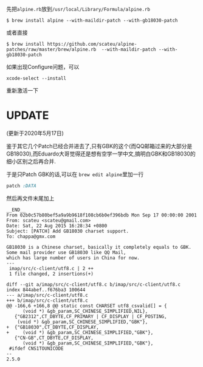 先把`alpine.rb`放到`/usr/local/Library/Formula/alpine.rb`

    $ brew install alpine --with-maildir-patch --with-gb18030-patch


或者直接

    $ brew install https://github.com/scateu/alpine-patches/raw/master/brew/alpine.rb  --with-maildir-patch --with-gb18030-patch 


如果出现Configure问题，可以

    xcode-select --install

重新激活一下


# UPDATE

(更新于2020年5月17日)

鉴于其它几个Patch已经合并进去了,只有GBK的这个(而QQ邮箱过来的大部分是GB18030),而Eduardo大哥觉得还是想有空学一学中文,搞明白GBK和GB18030的细小区别之后再合并.

于是只Patch GBK的话,可以在 `brew edit alpine`里加一行

```ruby
patch :DATA
```
然后再文件末尾加上

```
__END__
From 02b0c57b80bef5a9a9b9618f108cb6b0ef396bdb Mon Sep 17 00:00:00 2001
From: scateu <scateu@gmail.com>
Date: Sat, 22 Aug 2015 16:28:34 +0800
Subject: [PATCH] Add GB18030 charset support.
To: chappa@gmx.com

GB18030 is a Chinese charset, basically it completely equals to GBK.
Some mail provider use GB18030 like QQ Mail,
which has large number of users in China for now.
---
 imap/src/c-client/utf8.c | 2 ++
 1 file changed, 2 insertions(+)

diff --git a/imap/src/c-client/utf8.c b/imap/src/c-client/utf8.c
index 844abef..f676ba3 100644
--- a/imap/src/c-client/utf8.c
+++ b/imap/src/c-client/utf8.c
@@ -166,6 +166,8 @@ static const CHARSET utf8_csvalid[] = {
      (void *) &gb_param,SC_CHINESE_SIMPLIFIED,NIL},
   {"GB2312",CT_DBYTE,CF_PRIMARY | CF_DISPLAY | CF_POSTING,
    (void *) &gb_param,SC_CHINESE_SIMPLIFIED,"GBK"},
+  {"GB18030",CT_DBYTE,CF_DISPLAY,
+     (void *) &gb_param,SC_CHINESE_SIMPLIFIED,"GBK"},
   {"CN-GB",CT_DBYTE,CF_DISPLAY,
      (void *) &gb_param,SC_CHINESE_SIMPLIFIED,"GBK"},
 #ifdef CNS1TOUNICODE
-- 
2.5.0
```
